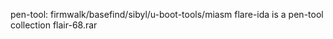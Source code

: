 pen-tool:
firmwalk/basefind/sibyl/u-boot-tools/miasm
flare-ida is a pen-tool collection
flair-68.rar
